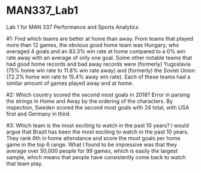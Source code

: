 # MAN337_Lab1
Lab 1 for MAN 337 Performance and Sports Analytics

#1: Find which teams are better at home than away.
From teams that played more than 12 games, the obvious good home team was Hungary, who averaged 4 goals and an 83.3% win rate at home compared to a 0% win rate away with an average of only one goal. Some other notable teams that had good home records and bad away records were (formerly) Yugoslavia (75% home win rate to 11.8% win rate away) and (formerly) the Soviet Union (72.2% home win rate to 15.4% away win rate). Each of these teams had a similar amount of games played away and at home.

#2: Which country scored the second most goals in 2018?
Error in parsing the strings in Home and Away by the ordering of the characters. By inspection, Sweden scored the second most goals with 24 total, with USA first and Germany in third.

#3: Which team is the most exciting to watch in the past 10 years?
I would argue that Brazil has been the most exciting to watch in the past 10 years. They rank 6th in home attendance and score the most goals per home game in the top 6 range. What I found to be impressive was that they average over 50,000 people for 99 games, which is easily the largest sample, which means that people have consistently come back to watch that team play.
